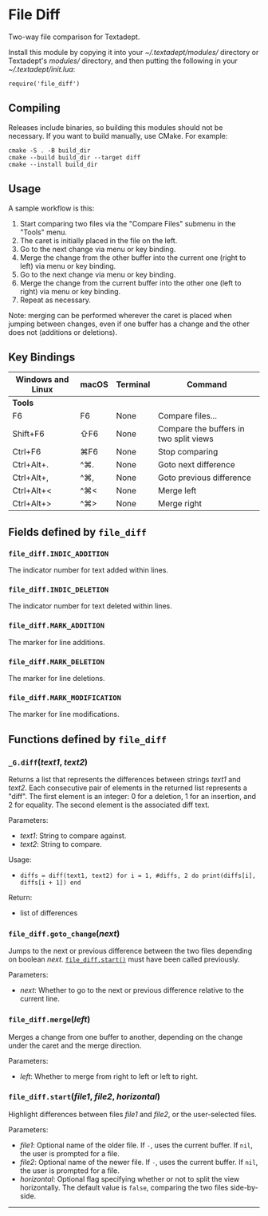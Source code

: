 # File Diff

Two-way file comparison for Textadept.

Install this module by copying it into your *~/.textadept/modules/* directory or Textadept's
*modules/* directory, and then putting the following in your *~/.textadept/init.lua*:

	require('file_diff')

## Compiling

Releases include binaries, so building this modules should not be necessary. If you want
to build manually, use CMake. For example:

	cmake -S . -B build_dir
	cmake --build build_dir --target diff
	cmake --install build_dir

## Usage

A sample workflow is this:

1. Start comparing two files via the "Compare Files" submenu in the "Tools" menu.
2. The caret is initially placed in the file on the left.
3. Go to the next change via menu or key binding.
4. Merge the change from the other buffer into the current one (right to left) via menu or
	key binding.
5. Go to the next change via menu or key binding.
6. Merge the change from the current buffer into the other one (left to right) via menu or
	key binding.
7. Repeat as necessary.

Note: merging can be performed wherever the caret is placed when jumping between changes,
even if one buffer has a change and the other does not (additions or deletions).

## Key Bindings

Windows and Linux | macOS | Terminal | Command
-|-|-|-
**Tools**| | |
F6 | F6 | None | Compare files...
Shift+F6 | ⇧F6 | None | Compare the buffers in two split views
Ctrl+F6 | ⌘F6 | None | Stop comparing
Ctrl+Alt+. | ^⌘. | None | Goto next difference
Ctrl+Alt+, | ^⌘, | None | Goto previous difference
Ctrl+Alt+< | ^⌘< | None | Merge left
Ctrl+Alt+> | ^⌘> | None | Merge right

## Fields defined by `file_diff`

<a id="file_diff.INDIC_ADDITION"></a>
### `file_diff.INDIC_ADDITION` 

The indicator number for text added within lines.

<a id="file_diff.INDIC_DELETION"></a>
### `file_diff.INDIC_DELETION` 

The indicator number for text deleted within lines.

<a id="file_diff.MARK_ADDITION"></a>
### `file_diff.MARK_ADDITION` 

The marker for line additions.

<a id="file_diff.MARK_DELETION"></a>
### `file_diff.MARK_DELETION` 

The marker for line deletions.

<a id="file_diff.MARK_MODIFICATION"></a>
### `file_diff.MARK_MODIFICATION` 

The marker for line modifications.


## Functions defined by `file_diff`

<a id="_G.diff"></a>
### `_G.diff`(*text1*, *text2*)

Returns a list that represents the differences between strings *text1* and *text2*.
Each consecutive pair of elements in the returned list represents a "diff". The first element
is an integer: 0 for a deletion, 1 for an insertion, and 2 for equality. The second element
is the associated diff text.

Parameters:

- *text1*:  String to compare against.
- *text2*:  String to compare.

Usage:

- `diffs = diff(text1, text2)
	for i = 1, #diffs, 2 do print(diffs[i], diffs[i + 1]) end
`

Return:

- list of differences

<a id="file_diff.goto_change"></a>
### `file_diff.goto_change`(*next*)

Jumps to the next or previous difference between the two files depending on boolean *next*.
[`file_diff.start()`](#file_diff.start) must have been called previously.

Parameters:

- *next*:  Whether to go to the next or previous difference relative to the current line.

<a id="file_diff.merge"></a>
### `file_diff.merge`(*left*)

Merges a change from one buffer to another, depending on the change under the caret and the
merge direction.

Parameters:

- *left*:  Whether to merge from right to left or left to right.

<a id="file_diff.start"></a>
### `file_diff.start`(*file1*, *file2*, *horizontal*)

Highlight differences between files *file1* and *file2*, or the user-selected files.

Parameters:

- *file1*:  Optional name of the older file. If `-`, uses the current buffer. If `nil`,
	the user is prompted for a file.
- *file2*:  Optional name of the newer file. If `-`, uses the current buffer. If `nil`,
	the user is prompted for a file.
- *horizontal*:  Optional flag specifying whether or not to split the view horizontally. The
	default value is `false`, comparing the two files side-by-side.


---
